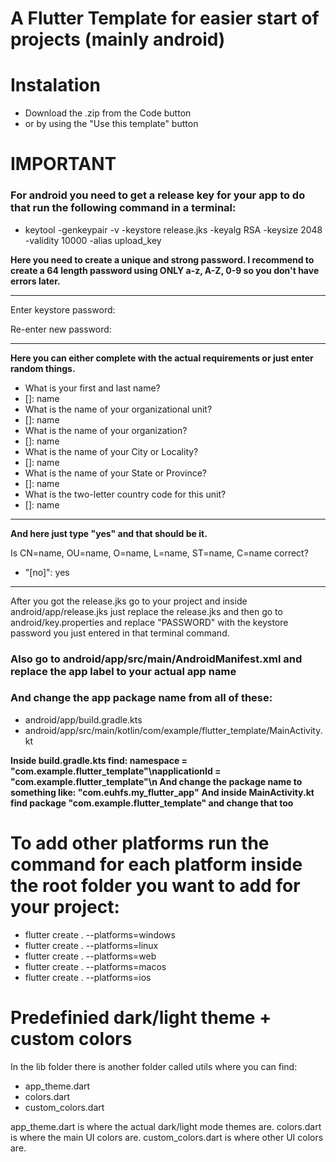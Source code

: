 # A Flutter Template for easier start of projects (mainly android)

# Instalation

- Download the .zip from the Code button
- or by using the "Use this template" button

# **IMPORTANT**

### **For android you need to get a release key for your app to do that run the following command in a terminal**:

- keytool -genkeypair -v -keystore release.jks -keyalg RSA -keysize 2048 -validity 10000 -alias upload_key


**Here you need to create a unique and strong password. I recommend to create a 64 length password using ONLY a-z, A-Z, 0-9 so you don't have errors later.**

***
Enter keystore password:

Re-enter new password:
***

**Here you can either complete with the actual requirements or just enter random things.**

- What is your first and last name?
-    []:  name
- What is the name of your organizational unit?
-    []:  name
- What is the name of your organization?
-    []:  name
- What is the name of your City or Locality?
-    []:  name
- What is the name of your State or Province?
-    []:  name
- What is the two-letter country code for this unit?
-    []:  name

***

**And here just type "yes" and that should be it.**

Is CN=name, OU=name, O=name, L=name, ST=name, C=name correct?
-    "[no]":  yes

***

After you got the release.jks go to your project and inside android/app/release.jks just replace the release.jks and then go to android/key.properties and replace "PASSWORD" with the keystore password you just entered in that terminal command.

### Also go to android/app/src/main/AndroidManifest.xml and replace the app label to your actual app name

### And change the app package name from all of these:

- android/app/build.gradle.kts
- android/app/src/main/kotlin/com/example/flutter_template/MainActivity.kt

**Inside build.gradle.kts find: namespace = "com.example.flutter_template"\napplicationId = "com.example.flutter_template"\n And change the package name to something like: "com.euhfs.my_flutter_app"**
**And inside MainActivity.kt find package "com.example.flutter_template" and change that too**


# To add other platforms run the command for each platform inside the root folder you want to add for your project:

- flutter create . --platforms=windows
- flutter create . --platforms=linux
- flutter create . --platforms=web
- flutter create . --platforms=macos
- flutter create . --platforms=ios

# Predefinied dark/light theme + custom colors

In the lib folder there is another folder called utils where you can find:

- app_theme.dart
- colors.dart
- custom_colors.dart

app_theme.dart is where the actual dark/light mode themes are.
colors.dart is where the main UI colors are.
custom_colors.dart is where other UI colors are.

